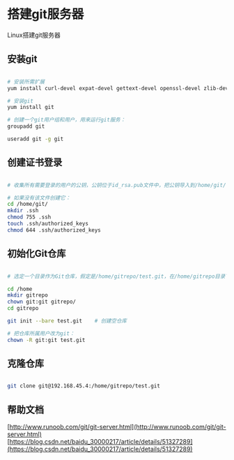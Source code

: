 # 搭建git服务器

Linux搭建git服务器

## 安装git

```bash

# 安装所需扩展
yum install curl-devel expat-devel gettext-devel openssl-devel zlib-devel perl-devel

# 安装git
yum install git

# 创建一个git用户组和用户，用来运行git服务：
groupadd git

useradd git -g git

```

## 创建证书登录

```bash

# 收集所有需要登录的用户的公钥，公钥位于id_rsa.pub文件中，把公钥导入到/home/git/.ssh/authorized_keys文件里，一行一个。

# 如果没有该文件创建它：
cd /home/git/
mkdir .ssh
chmod 755 .ssh
touch .ssh/authorized_keys
chmod 644 .ssh/authorized_keys

```

## 初始化Git仓库

```bash

# 选定一个目录作为Git仓库，假定是/home/gitrepo/test.git，在/home/gitrepo目录下输入命令

cd /home
mkdir gitrepo
chown git:git gitrepo/
cd gitrepo

git init --bare test.git    # 创建空仓库

# 把仓库所属用户改为git：
chown -R git:git test.git

```

## 克隆仓库

```bash

git clone git@192.168.45.4:/home/gitrepo/test.git

```

## 帮助文档
[http://www.runoob.com/git/git-server.html](http://www.runoob.com/git/git-server.html)   
[https://blog.csdn.net/baidu_30000217/article/details/51327289](https://blog.csdn.net/baidu_30000217/article/details/51327289)
